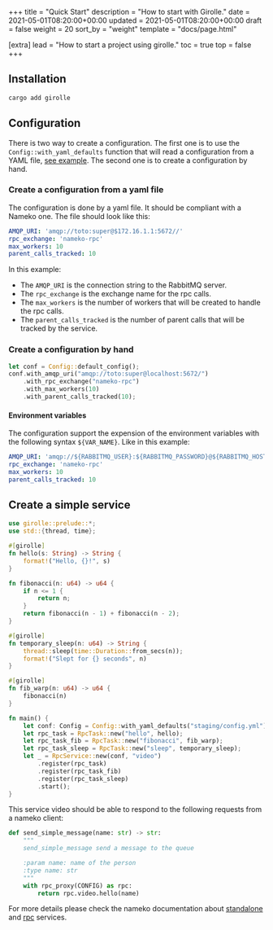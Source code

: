 +++
title = "Quick Start"
description = "How to start with Girolle."
date = 2021-05-01T08:20:00+00:00
updated = 2021-05-01T08:20:00+00:00
draft = false
weight = 20
sort_by = "weight"
template = "docs/page.html"

[extra]
lead = "How to start a project using girolle."
toc = true
top = false
+++

## Installation

```bash
cargo add girolle
```

## Configuration

There is two way to create a configuration. The first one is to use the `Config::with_yaml_defaults` function that will read a configuration from
a YAML file, [see example](https://github.com/doubleailes/girolle/blob/main/examples/config.yml). The second one is to create a configuration by hand.

### Create a configuration from a yaml file

The configuration is done by a yaml file. It should be compliant with a Nameko one.
The file should look like this:

```yaml
AMQP_URI: 'amqp://toto:super@$172.16.1.1:5672//'
rpc_exchange: 'nameko-rpc'
max_workers: 10
parent_calls_tracked: 10
```

In this example:
* The `AMQP_URI` is the connection string to the RabbitMQ server.
* The `rpc_exchange` is the exchange name for the rpc calls.
* The `max_workers` is the number of workers that will be created to handle the rpc calls.
* The `parent_calls_tracked` is the number of parent calls that will be tracked by the service.

### Create a configuration by hand

```rust
let conf = Config::default_config();
conf.with_amqp_uri("amqp://toto:super@localhost:5672/")
    .with_rpc_exchange("nameko-rpc")
    .with_max_workers(10)
    .with_parent_calls_tracked(10);
```

#### Environment variables

The configuration support the expension of the environment variables with the
following syntax `${VAR_NAME}`. Like in this example:

```yaml
AMQP_URI: 'amqp://${RABBITMQ_USER}:${RABBITMQ_PASSWORD}@${RABBITMQ_HOST}:${RABBITMQ_PORT}/%2f'
rpc_exchange: 'nameko-rpc'
max_workers: 10
parent_calls_tracked: 10
```

## Create a simple service

```rust
use girolle::prelude::*;
use std::{thread, time};

#[girolle]
fn hello(s: String) -> String {
    format!("Hello, {}!", s)
}

fn fibonacci(n: u64) -> u64 {
    if n <= 1 {
        return n;
    }
    return fibonacci(n - 1) + fibonacci(n - 2);
}

#[girolle]
fn temporary_sleep(n: u64) -> String {
    thread::sleep(time::Duration::from_secs(n));
    format!("Slept for {} seconds", n)
}

#[girolle]
fn fib_warp(n: u64) -> u64 {
    fibonacci(n)
}

fn main() {
    let conf: Config = Config::with_yaml_defaults("staging/config.yml").unwrap();
    let rpc_task = RpcTask::new("hello", hello);
    let rpc_task_fib = RpcTask::new("fibonacci", fib_warp);
    let rpc_task_sleep = RpcTask::new("sleep", temporary_sleep);
    let _ = RpcService::new(conf, "video")
        .register(rpc_task)
        .register(rpc_task_fib)
        .register(rpc_task_sleep)
        .start();
}
```

This service video should be able to respond to the following requests from
a nameko client:

```python
def send_simple_message(name: str) -> str:
    """
    send_simple_message send a message to the queue

    :param name: name of the person
    :type name: str
    """
    with rpc_proxy(CONFIG) as rpc:
        return rpc.video.hello(name)
```

For more details please check the nameko documentation about [standalone](https://nameko.readthedocs.io/en/v3.0.0-rc/api.html#module-nameko.standalone) and [rpc](https://nameko.readthedocs.io/en/v3.0.0-rc/rpc.html) services.


